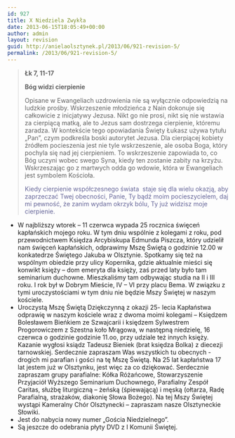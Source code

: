 ```yaml
---
id: 927
title: X Niedziela Zwykła
date: 2013-06-15T18:05:49+00:00
author: admin
layout: revision
guid: http://anielaolsztynek.pl/2013/06/921-revision-5/
permalink: /2013/06/921-revision-5/
---
```

> **Łk 7, 11-17**
> 
> **Bóg widzi cierpienie**
> 
> Opisane w Ewangeliach uzdrowienia nie są wyłącznie odpowiedzią na ludzkie prośby. Wskrzeszenie młodzieńca z Nain dokonuje się całkowicie z inicjatywy Jezusa. Nikt go nie prosi, nikt się nie wstawia za cierpiącą matką, ale to Jezus sam dostrzega cierpienie, któremu zaradza. W kontekście tego opowiadania Święty Łukasz używa tytułu &#8222;Pan&#8221;, czym podkreśla boski autorytet Jezusa. Dla cierpiącej kobiety źródłem pocieszenia jest nie tyle wskrzeszenie, ale osoba Boga, który pochyla się nad jej cierpieniem. To wskrzeszenie zapowiada to, co Bóg uczyni wobec swego Syna, kiedy ten zostanie zabity na krzyżu. Wskrzeszając go z martwych odda go wdowie, która w Ewangeliach jest symbolem Kościoła.
> 
> <span style="color: #666699;">Kiedy cierpienie współczesnego świata  staje się dla wielu okazją, aby zaprzeczać Twej obecności, Panie, Ty bądź moim pocieszycielem, daj mi pewność, że zanim wydam okrzyk bólu, Ty już widzisz moje cierpienie.</span>

  * W najbliższy wtorek &#8211; 11 czerwca wypada 25 rocznica święceń kapłańskich mojego roku. W tym dniu wspólnie z kolegami z roku, pod przewodnictwem Księdza Arcybiskupa Edmunda Piszcza, który udzielił nam święceń kapłańskich, odprawimy Mszę Świętą o godzinie 12.00 w konkatedrze Świętego Jakuba w Olsztynie. Spotkamy się też na wspólnym obiedzie przy ulicy Kopernika, gdzie aktualnie mieści się konwikt księży &#8211; dom emeryta dla księży, zaś przed laty było tam seminarium duchowne. Mieszkaliśmy tam odbywając studia na II i III roku. I rok był w Dobrym Mieście, IV &#8211; VI przy placu Bema. W związku z tymi uroczystościami w tym dniu nie będzie Mszy Świętej w naszym kościele.
  * Uroczystą Mszę Świętą Dziękczynną z okazji 25- lecia Kapłaństwa odprawię w naszym kościele wraz z dwoma moimi kolegami &#8211; Księdzem Bolesławem Bieńkiem ze Szwajcarii i księdzem Sylwestrem Progorowiczem z Szestna koło Mrągowa, w następną niedzielę, 16 czerwca o godzinie godzinie 11.oo, przy udziale też innych księży. Kazanie wygłosi ksiądz Tadeusz Bieniek (brat księdza Bolka) z diecezji tarnowskiej. Serdecznie zapraszam Was wszystkich tu obecnych -drogich mi parafian i gości na tę Mszę Świętą. Na 25 lat kapłaństwa 17 lat jestem już w Olsztynku, jest więc za co dziękować. Serdecznie zapraszam grupy parafialne: Kółka Różańcowe, Stowarzyszenie Przyjaciół Wyższego Seminarium Duchownego, Parafialny Zespół Caritas, służbę liturgiczną &#8211; żeńską (śpiewającą) i męską (ołtarza, Radę Parafialną, strażaków, diakonię Słowa Bożego). Na tej Mszy Świętej wystąpi Kameralny Chór Olsztynecki &#8211; zapraszam nasze Olsztyneckie Słowiki.
  * Jest do nabycia nowy numer &#8222;Gościa Niedzielnego&#8221;.
  * Są jeszcze do odebrania płyty DVD z I Komunii Świętej.